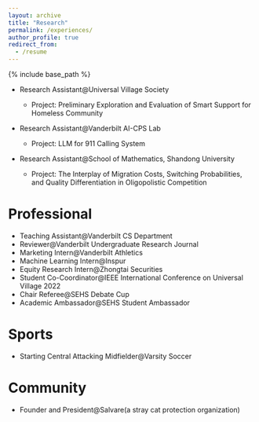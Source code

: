 ```yaml
---
layout: archive
title: "Research"
permalink: /experiences/
author_profile: true
redirect_from:
  - /resume
---
```


{% include base_path %}

* Research Assistant@Universal Village Society
  * Project: Preliminary Exploration and Evaluation of Smart Support for Homeless Community
 
* Research Assistant@Vanderbilt AI-CPS Lab
  * Project: LLM for 911 Calling System
 
* Research Assistant@School of Mathematics, Shandong University
  * Project: The Interplay of Migration Costs, Switching Probabilities, and Quality Differentiation in Oligopolistic Competition
 

Professional
======
* Teaching Assistant@Vanderbilt CS Department
* Reviewer@Vanderbilt Undergraduate Research Journal
* Marketing Intern@Vanderbilt Athletics
* Machine Learning Intern@Inspur
* Equity Research Intern@Zhongtai Securities
* Student Co-Coordinator@IEEE International Conference on Universal Village 2022
* Chair Referee@SEHS Debate Cup
* Academic Ambassador@SEHS Student Ambassador

Sports
======
* Starting Central Attacking Midfielder@Varsity Soccer

Community
======
* Founder and President@Salvare(a stray cat protection organization)


